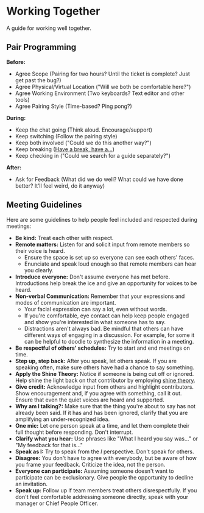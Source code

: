 # Working Together

A guide for working well together.

## Pair Programming

**Before:**

- Agree Scope (Pairing for two hours? Until the ticket is complete? Just get past the bug?)
- Agree Physical/Virtual Location ("Will we both be comfortable here?")
- Agree Working Environment (Two keyboards? Text editor and other tools)
- Agree Pairing Style (Time-based? Ping pong?)

**During:**

- Keep the chat going (Think aloud. Encourage/support)
- Keep switching (Follow the pairing style)
- Keep both involved ("Could we do this another way?")
- Keep breaking ([Have a break, have a…](https://www.youtube.com/watch?v=fejBO1HZXVQ))
- Keep checking in ("Could we search for a guide separately?")

**After:**

- Ask for Feedback (What did we do well? What could we have done better? It’ll feel weird, do it anyway)

## Meeting Guidelines

Here are some guidelines to help people feel included and respected during 
meetings:

* **Be kind:** Treat each other with respect.
* **Remote matters:** Listen for and solicit input from remote members so 
their voice is heard.
  * Ensure the space is set up so everyone can see each 
others' faces.
  * Enunciate and speak loud enough so that remote members can hear you
clearly.
* **Introduce everyone:** Don't assume everyone has met before. Introductions 
help break the ice and give an opportunity for voices to be heard.
* **Non-verbal Communication:** Remember that your expressions and modes of 
communication are important.
  * Your facial expression can say a lot, even without words.
  * If you're comfortable, eye contact can help keep people engaged and show 
you're interested in what someone has to say.
  * Distractions aren't always bad. Be mindful that others can have different 
ways of engaging in a discussion. For example, for some it can be helpful to 
doodle to synthesize the information in a meeting.
* **Be respectful of others' schedules:** Try to start and end meetings on time.
* **Step up, step back:** After you speak, let others speak. If you are 
speaking often, make sure others have had a chance to say something.
* **Apply the Shine Theory:** Notice if someone is being cut off or ignored. Help 
shine the light back on that contributor by employing [shine 
theory](https://www.shinetheory.com/).
* **Give credit:** Acknowledge input from others and highlight contributors. 
Show encouragement and, if you agree with something, call it out. Ensure that 
even the quiet voices are heard and supported.
* **Why am I talking?:** Make sure that the thing you're about to say has not 
already been said. If it has and has been ignored, clarify that you are 
amplifying an under-recognized idea.
* **One mic:** Let one person speak at a time, and let them complete their full 
thought before responding. Don't interrupt.
* **Clarify what you hear:** Use phrases like "What I heard you say was..." or 
"My feedback for that is..."
* **Speak as I:** Try to speak from the *I* perspective. Don't speak for others.
* **Disagree:** You don't have to agree with everybody, but be aware of how you 
frame your feedback. Criticize the idea, not the person.
* **Everyone can participate:** Assuming someone doesn't want to participate 
can be exclusionary. Give people the opportunity to decline an invitation.
* **Speak up:** Follow up if team members treat others disrespectfully. If you 
don't feel comfortable addressing someone directly, speak with your manager or Chief
People Officer.
